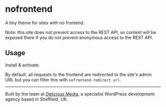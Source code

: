 # nofrontend

A tiny theme for sites with no frontend.

Note: this site does not prevent access to the REST API, so content will be exposed there if you do not prevent anonymous access to the REST API.

## Usage

Install & activate.

By default, all requests to the frontend are redirected to the site's admin URL but you can filter this with `nofrontend.redirect_url`.

---
Built by the team at [Delicious Media](https://www.deliciousmedia.co.uk/), a specialist WordPress development agency based in Sheffield, UK.
